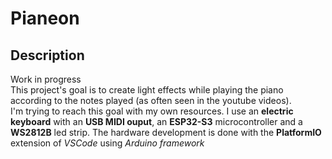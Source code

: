 # Pianeon

## Description

Work in progress  
This project's goal is to create light effects while playing the piano according to the notes played (as often seen in the youtube videos).  
I'm trying to reach this goal with my own resources. I use an **electric keyboard** with an **USB MIDI ouput**, an **ESP32-S3** microcontroller and a **WS2812B** led strip. The hardware development is done with the **PlatformIO** extension of _VSCode_ using _Arduino framework_


